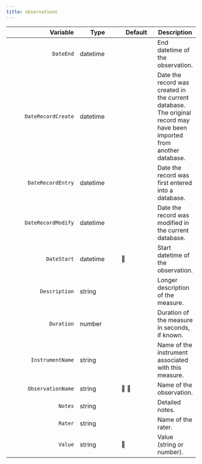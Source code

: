 ```yaml
---
title: observations
---
```


<table data-full-width="true"><thead><tr><th width="217.35296740841875" align="right">Variable</th><th width="126">Type</th><th width="106">Default</th><th>Description</th></tr></thead><tbody><tr><td align="right"><code>DateEnd</code></td><td>datetime</td><td></td><td>End datetime of the observation.</td></tr><tr><td align="right"><code>DateRecordCreate</code></td><td>datetime</td><td></td><td>Date the record was created in the current database. The original record may have been imported from another database.</td></tr><tr><td align="right"><code>DateRecordEntry</code></td><td>datetime</td><td></td><td>Date the record was first entered into a database.</td></tr><tr><td align="right"><code>DateRecordModify</code></td><td>datetime</td><td></td><td>Date the record was modified in the current database.</td></tr><tr><td align="right"><code>DateStart</code></td><td>datetime</td><td><span data-gb-custom-inline data-tag="emoji" data-code="1f534">🔴</span></td><td>Start datetime of the observation.</td></tr><tr><td align="right"><code>Description</code></td><td>string</td><td></td><td>Longer description of the measure.</td></tr><tr><td align="right"><code>Duration</code></td><td>number</td><td></td><td>Duration of the measure in seconds, if known.</td></tr><tr><td align="right"><code>InstrumentName</code></td><td>string</td><td></td><td>Name of the instrument associated with this measure.</td></tr><tr><td align="right"><code>ObservationName</code></td><td>string</td><td><span data-gb-custom-inline data-tag="emoji" data-code="1f534">🔴</span> <span data-gb-custom-inline data-tag="emoji" data-code="1f535">🔵</span></td><td>Name of the observation.</td></tr><tr><td align="right"><code>Notes</code></td><td>string</td><td></td><td>Detailed notes.</td></tr><tr><td align="right"><code>Rater</code></td><td>string</td><td></td><td>Name of the rater.</td></tr><tr><td align="right"><code>Value</code></td><td>string</td><td><span data-gb-custom-inline data-tag="emoji" data-code="1f534">🔴</span></td><td>Value (string or number).</td></tr></tbody></table>
